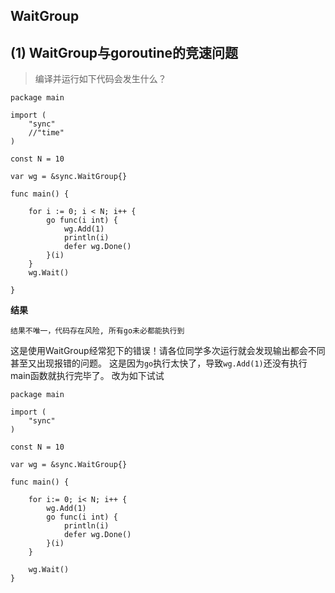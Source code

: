 ## WaitGroup

## (1) WaitGroup与goroutine的竞速问题

> 编译并运行如下代码会发生什么？

```
package main

import (
	"sync"
	//"time"
)

const N = 10

var wg = &sync.WaitGroup{}

func main() {

	for i := 0; i < N; i++ {
		go func(i int) {
			wg.Add(1)
			println(i)
			defer wg.Done()
		}(i)
	}
	wg.Wait()

}
```

**结果**

```
结果不唯一，代码存在风险, 所有go未必都能执行到
```

这是使用WaitGroup经常犯下的错误！请各位同学多次运行就会发现输出都会不同甚至又出现报错的问题。 这是因为`go`执行太快了，导致`wg.Add(1)`还没有执行main函数就执行完毕了。 改为如下试试

```
package main

import (
	"sync"
)

const N = 10

var wg = &sync.WaitGroup{}

func main() {

    for i:= 0; i< N; i++ {
        wg.Add(1)
        go func(i int) {
            println(i)
            defer wg.Done()
        }(i)
    }

    wg.Wait()
}
```